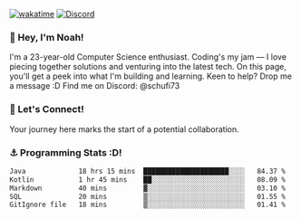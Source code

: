 [![wakatime](https://wakatime.com/badge/user/018b5c7c-fde2-4105-aa96-f5c758abb0a2.svg)](https://wakatime.com/@018b5c7c-fde2-4105-aa96-f5c758abb0a2)
[![Discord](https://img.shields.io/badge/Discord-5865F2?style=flat&logo=discord&logoColor=white)](https://discord.gg/eAW8AGXaGu)



### 👋 Hey, I'm Noah!
I'm a 23-year-old Computer Science enthusiast. Coding's my jam — I love piecing together solutions and venturing into the latest tech. On this page, you'll get a peek into what I'm building and learning. Keen to help? Drop me a message :D 
Find me on Discord: @schufi73

### 🤝 Let's Connect!
Your journey here marks the start of a potential collaboration.

### ⚓ Programming Stats :D!
<!--START_SECTION:waka-->

```txt
Java             18 hrs 15 mins  █████████████████████░░░░   84.37 %
Kotlin           1 hr 45 mins    ██░░░░░░░░░░░░░░░░░░░░░░░   08.09 %
Markdown         40 mins         ▓░░░░░░░░░░░░░░░░░░░░░░░░   03.10 %
SQL              20 mins         ▒░░░░░░░░░░░░░░░░░░░░░░░░   01.55 %
GitIgnore file   18 mins         ▒░░░░░░░░░░░░░░░░░░░░░░░░   01.41 %
```

<!--END_SECTION:waka-->

